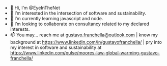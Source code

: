 - 👋 Hi, I’m @EyeInTheNet
- 👀 I’m interested in the intersection of software and sustainability.
- 🌱 I’m currently learning javascript and node.
- 💞️ I’m looking to collaborate on consultancy related to my declared interests.
- 📫 You may...
        reach me at gustavo.franchella@outlook.com |
        know my background at https://www.linkedin.com/in/gustavofranchella/ |
        pry into my interest in software and sustainability at https://www.linkedin.com/pulse/moores-law-global-warming-gustavo-franchella/
<!---
EyeInTheNet/EyeInTheNet is a ✨ special ✨ repository because its `README.md` (this file) appears on your GitHub profile.
You can click the Preview link to take a look at your changes.
--->
